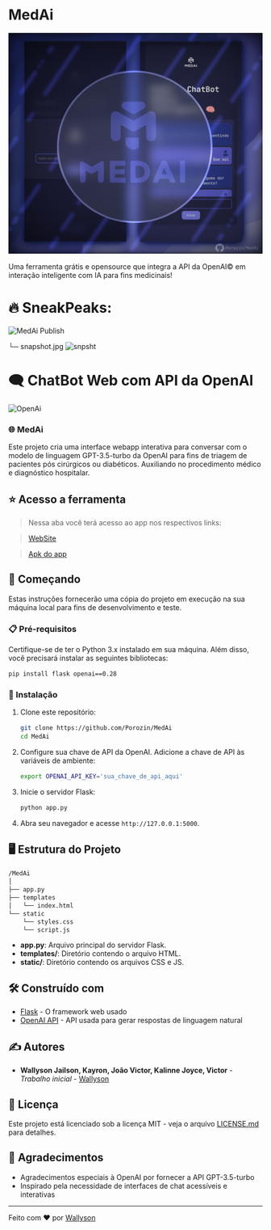 # MedAi
![Logo da ferramenta MedAi©](4_Sem_Titulo_20240530014445.jpg)

Uma ferramenta grátis e opensource que integra a API da OpenAI© em interação inteligente com IA para fins medicinais!


# 🔥 SneakPeaks:
![MedAi Publish](https://cdn.discordapp.com/attachments/833492504028381184/1245599449779142687/4_Sem_Titulo_20240530014445.jpg?ex=66595662&is=665804e2&hm=52da10db8a9f40d627f45b2c7c5ee7afb0e8cc0be2d5848e32e9fe5cc9b44192&)

└─ snapshot.jpg
![snpsht](https://cdn.discordapp.com/attachments/833492504028381184/1245599450370412564/4_Sem_Titulo_20240530014614.jpg?ex=66595663&is=665804e3&hm=385d143903b7bb942571a1f620f8cac4cd6137e54a5b513180e746bdf22e4472&)

# 🗨️ ChatBot Web com API da OpenAI

![OpenAi](https://cdn.discordapp.com/attachments/833492504028381184/1245585414358568971/OpenAI_Logo.svg.png?ex=66594950&is=6657f7d0&hm=7b95e0adcbd40494d61a136d7a1d9235910e5953f09c0dd3272cd1b4c1ff6f09&)

### 🌐 MedAi
Este projeto cria uma interface webapp interativa para conversar com o modelo de linguagem GPT-3.5-turbo da OpenAI para fins de triagem de pacientes pós cirúrgicos ou diabéticos. Auxiliando no procedimento médico e diagnóstico hospitalar.

## ⭐ Acesso a ferramenta

> Nessa aba você terá acesso ao app nos respectivos links:

>[WebSite](https://a6e88d89-1eeb-409b-8ebf-110a2ca58beb-00-3agvfnpfnyzsd.riker.replit.dev:5000/)

>[Apk do app](https://www.webintoapp.com/store/352170)


## 🚀 Começando

Estas instruções fornecerão uma cópia do projeto em execução na sua máquina local para fins de desenvolvimento e teste.

### 📋 Pré-requisitos

Certifique-se de ter o Python 3.x instalado em sua máquina. Além disso, você precisará instalar as seguintes bibliotecas:

```bash
pip install flask openai==0.28
```

### 🔧 Instalação

1. Clone este repositório:
    ```bash
    git clone https://github.com/Porozin/MedAi
    cd MedAi
    ```

2. Configure sua chave de API da OpenAI. Adicione a chave de API às variáveis de ambiente:
    ```bash
    export OPENAI_API_KEY='sua_chave_de_api_aqui'
    ```

4. Inicie o servidor Flask:
    ```bash
    python app.py
    ```

5. Abra seu navegador e acesse `http://127.0.0.1:5000`.

## 🖥️ Estrutura do Projeto

```
/MedAi
│
├── app.py
├── templates
│   └── index.html
└── static
    └── styles.css
    └── script.js
```

- **app.py**: Arquivo principal do servidor Flask.
- **templates/**: Diretório contendo o arquivo HTML.
- **static/**: Diretório contendo os arquivos CSS e JS.


## 🛠️ Construído com

- [Flask](https://flask.palletsprojects.com/) - O framework web usado
- [OpenAI API](https://platform.openai.com/docs/api-reference/introduction) - API usada para gerar respostas de linguagem natural

## ✍️ Autores

- **Wallyson Jailson, Kayron, João Victor, Kalinne Joyce, Victor** - *Trabalho inicial* - [Wallyson](https://github.com/Porozin)

## 📄 Licença

Este projeto está licenciado sob a licença MIT - veja o arquivo [LICENSE.md](LICENSE.md) para detalhes.

## 🎉 Agradecimentos

- Agradecimentos especiais à OpenAI por fornecer a API GPT-3.5-turbo
- Inspirado pela necessidade de interfaces de chat acessíveis e interativas

---

Feito com ❤️ por [Wallyson](https://github.com/Porozin)
```
